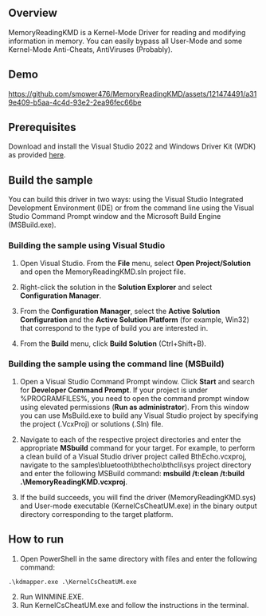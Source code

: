 ## Overview

MemoryReadingKMD is a Kernel-Mode Driver for reading and modifying information in memory. You can easily bypass all User-Mode and some Kernel-Mode Anti-Cheats, AntiViruses (Probably).

## Demo

https://github.com/smower476/MemoryReadingKMD/assets/121474491/a319e409-b5aa-4c4d-93e2-2ea96fec66be

## Prerequisites

Download and install the Visual Studio 2022 and Windows Driver Kit (WDK) as provided [here](https://learn.microsoft.com/en-gb/windows-hardware/drivers/download-the-wdk).

## Build the sample

You can build this driver in two ways: using the Visual Studio Integrated Development Environment (IDE) or from the command line using the Visual Studio Command Prompt window and the Microsoft Build Engine (MSBuild.exe).

### Building the sample using Visual Studio

1. Open Visual Studio. From the **File** menu, select **Open Project/Solution** and open the MemoryReadingKMD.sln project file.

1. Right-click the solution in the **Solution Explorer** and select **Configuration Manager**.

1. From the **Configuration Manager**, select the **Active Solution Configuration** and the **Active Solution Platform** (for example, Win32) that correspond to the type of build you are interested in.

1. From the **Build** menu, click **Build Solution** (Ctrl+Shift+B).

### Building the sample using the command line (MSBuild)

1. Open a Visual Studio Command Prompt window. Click **Start** and search for **Developer Command Prompt**. If your project is under %PROGRAMFILES%, you need to open the command prompt window using elevated permissions (**Run as administrator**). From this window you can use MsBuild.exe to build any Visual Studio project by specifying the project (.VcxProj) or solutions (.Sln) file.

1. Navigate to each of the respective project directories and enter the appropriate **MSbuild** command for your target. For example, to perform a clean build of a Visual Studio driver project called BthEcho.vcxproj, navigate to the samples\\bluetooth\\bthecho\\bthcli\\sys project directory and enter the following MSBuild command: **msbuild /t:clean /t:build .\\MemoryReadingKMD.vcxproj**.

1. If the build succeeds, you will find the driver (MemoryReadingKMD.sys) and User-mode executable (KernelCsCheatUM.exe) in the binary output directory corresponding to the target platform.

## How to run

1. Open PowerShell in the same directory with files and enter the following command:
```
.\kdmapper.exe .\KernelCsCheatUM.exe
```
2. Run WINMINE.EXE.
3. Run KernelCsCheatUM.exe and follow the instructions in the terminal.
